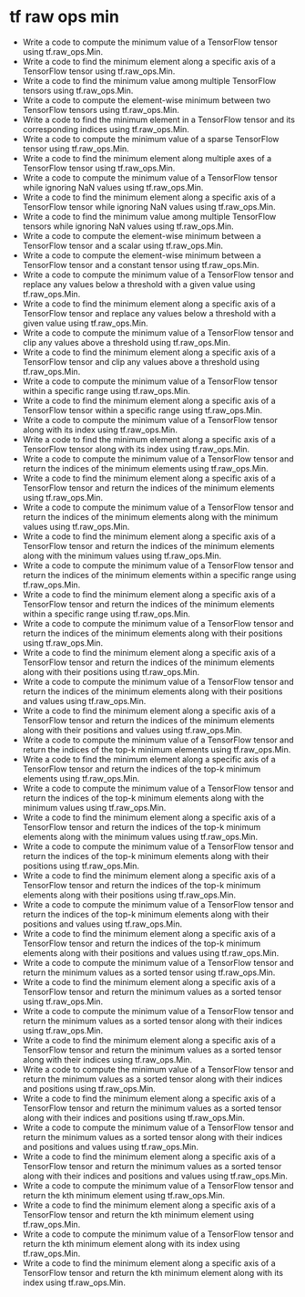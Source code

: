 # tf raw ops min

- Write a code to compute the minimum value of a TensorFlow tensor using tf.raw_ops.Min.
- Write a code to find the minimum element along a specific axis of a TensorFlow tensor using tf.raw_ops.Min.
- Write a code to find the minimum value among multiple TensorFlow tensors using tf.raw_ops.Min.
- Write a code to compute the element-wise minimum between two TensorFlow tensors using tf.raw_ops.Min.
- Write a code to find the minimum element in a TensorFlow tensor and its corresponding indices using tf.raw_ops.Min.
- Write a code to compute the minimum value of a sparse TensorFlow tensor using tf.raw_ops.Min.
- Write a code to find the minimum element along multiple axes of a TensorFlow tensor using tf.raw_ops.Min.
- Write a code to compute the minimum value of a TensorFlow tensor while ignoring NaN values using tf.raw_ops.Min.
- Write a code to find the minimum element along a specific axis of a TensorFlow tensor while ignoring NaN values using tf.raw_ops.Min.
- Write a code to find the minimum value among multiple TensorFlow tensors while ignoring NaN values using tf.raw_ops.Min.
- Write a code to compute the element-wise minimum between a TensorFlow tensor and a scalar using tf.raw_ops.Min.
- Write a code to compute the element-wise minimum between a TensorFlow tensor and a constant tensor using tf.raw_ops.Min.
- Write a code to compute the minimum value of a TensorFlow tensor and replace any values below a threshold with a given value using tf.raw_ops.Min.
- Write a code to find the minimum element along a specific axis of a TensorFlow tensor and replace any values below a threshold with a given value using tf.raw_ops.Min.
- Write a code to compute the minimum value of a TensorFlow tensor and clip any values above a threshold using tf.raw_ops.Min.
- Write a code to find the minimum element along a specific axis of a TensorFlow tensor and clip any values above a threshold using tf.raw_ops.Min.
- Write a code to compute the minimum value of a TensorFlow tensor within a specific range using tf.raw_ops.Min.
- Write a code to find the minimum element along a specific axis of a TensorFlow tensor within a specific range using tf.raw_ops.Min.
- Write a code to compute the minimum value of a TensorFlow tensor along with its index using tf.raw_ops.Min.
- Write a code to find the minimum element along a specific axis of a TensorFlow tensor along with its index using tf.raw_ops.Min.
- Write a code to compute the minimum value of a TensorFlow tensor and return the indices of the minimum elements using tf.raw_ops.Min.
- Write a code to find the minimum element along a specific axis of a TensorFlow tensor and return the indices of the minimum elements using tf.raw_ops.Min.
- Write a code to compute the minimum value of a TensorFlow tensor and return the indices of the minimum elements along with the minimum values using tf.raw_ops.Min.
- Write a code to find the minimum element along a specific axis of a TensorFlow tensor and return the indices of the minimum elements along with the minimum values using tf.raw_ops.Min.
- Write a code to compute the minimum value of a TensorFlow tensor and return the indices of the minimum elements within a specific range using tf.raw_ops.Min.
- Write a code to find the minimum element along a specific axis of a TensorFlow tensor and return the indices of the minimum elements within a specific range using tf.raw_ops.Min.
- Write a code to compute the minimum value of a TensorFlow tensor and return the indices of the minimum elements along with their positions using tf.raw_ops.Min.
- Write a code to find the minimum element along a specific axis of a TensorFlow tensor and return the indices of the minimum elements along with their positions using tf.raw_ops.Min.
- Write a code to compute the minimum value of a TensorFlow tensor and return the indices of the minimum elements along with their positions and values using tf.raw_ops.Min.
- Write a code to find the minimum element along a specific axis of a TensorFlow tensor and return the indices of the minimum elements along with their positions and values using tf.raw_ops.Min.
- Write a code to compute the minimum value of a TensorFlow tensor and return the indices of the top-k minimum elements using tf.raw_ops.Min.
- Write a code to find the minimum element along a specific axis of a TensorFlow tensor and return the indices of the top-k minimum elements using tf.raw_ops.Min.
- Write a code to compute the minimum value of a TensorFlow tensor and return the indices of the top-k minimum elements along with the minimum values using tf.raw_ops.Min.
- Write a code to find the minimum element along a specific axis of a TensorFlow tensor and return the indices of the top-k minimum elements along with the minimum values using tf.raw_ops.Min.
- Write a code to compute the minimum value of a TensorFlow tensor and return the indices of the top-k minimum elements along with their positions using tf.raw_ops.Min.
- Write a code to find the minimum element along a specific axis of a TensorFlow tensor and return the indices of the top-k minimum elements along with their positions using tf.raw_ops.Min.
- Write a code to compute the minimum value of a TensorFlow tensor and return the indices of the top-k minimum elements along with their positions and values using tf.raw_ops.Min.
- Write a code to find the minimum element along a specific axis of a TensorFlow tensor and return the indices of the top-k minimum elements along with their positions and values using tf.raw_ops.Min.
- Write a code to compute the minimum value of a TensorFlow tensor and return the minimum values as a sorted tensor using tf.raw_ops.Min.
- Write a code to find the minimum element along a specific axis of a TensorFlow tensor and return the minimum values as a sorted tensor using tf.raw_ops.Min.
- Write a code to compute the minimum value of a TensorFlow tensor and return the minimum values as a sorted tensor along with their indices using tf.raw_ops.Min.
- Write a code to find the minimum element along a specific axis of a TensorFlow tensor and return the minimum values as a sorted tensor along with their indices using tf.raw_ops.Min.
- Write a code to compute the minimum value of a TensorFlow tensor and return the minimum values as a sorted tensor along with their indices and positions using tf.raw_ops.Min.
- Write a code to find the minimum element along a specific axis of a TensorFlow tensor and return the minimum values as a sorted tensor along with their indices and positions using tf.raw_ops.Min.
- Write a code to compute the minimum value of a TensorFlow tensor and return the minimum values as a sorted tensor along with their indices and positions and values using tf.raw_ops.Min.
- Write a code to find the minimum element along a specific axis of a TensorFlow tensor and return the minimum values as a sorted tensor along with their indices and positions and values using tf.raw_ops.Min.
- Write a code to compute the minimum value of a TensorFlow tensor and return the kth minimum element using tf.raw_ops.Min.
- Write a code to find the minimum element along a specific axis of a TensorFlow tensor and return the kth minimum element using tf.raw_ops.Min.
- Write a code to compute the minimum value of a TensorFlow tensor and return the kth minimum element along with its index using tf.raw_ops.Min.
- Write a code to find the minimum element along a specific axis of a TensorFlow tensor and return the kth minimum element along with its index using tf.raw_ops.Min.